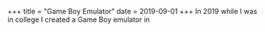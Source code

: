 +++
title = "Game Boy Emulator"
date = 2019-09-01
+++
In 2019 while I was in college I created a Game Boy emulator in 
